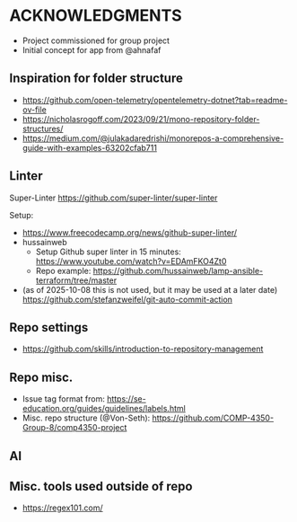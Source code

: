 # ACKNOWLEDGMENTS

- Project commissioned for group project
- Initial concept for app from @ahnafaf


## Inspiration for folder structure

- <https://github.com/open-telemetry/opentelemetry-dotnet?tab=readme-ov-file>
- <https://nicholasrogoff.com/2023/09/21/mono-repository-folder-structures/>
- <https://medium.com/@julakadaredrishi/monorepos-a-comprehensive-guide-with-examples-63202cfab711>


## Linter

Super-Linter <https://github.com/super-linter/super-linter>

Setup:

- <https://www.freecodecamp.org/news/github-super-linter/>
- hussainweb
  - Setup Github super linter in 15 minutes: <https://www.youtube.com/watch?v=EDAmFKO4Zt0>
  - Repo example: <https://github.com/hussainweb/lamp-ansible-terraform/tree/master>
- (as of 2025-10-08 this is not used, but it may be used at a later date) <https://github.com/stefanzweifel/git-auto-commit-action>


## Repo settings

- <https://github.com/skills/introduction-to-repository-management>


## Repo misc.

- Issue tag format from: <https://se-education.org/guides/guidelines/labels.html>
- Misc. repo structure (@Von-Seth): <https://github.com/COMP-4350-Group-8/comp4350-project>


## AI


## Misc. tools used outside of repo

- <https://regex101.com/>
